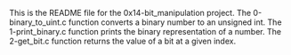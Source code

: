 This is the README file for the 0x14-bit_manipulation project.
The 0-binary_to_uint.c function converts a binary number to an unsigned int.
The 1-print_binary.c function prints the binary representation of a number.
The 2-get_bit.c function returns the value of a bit at a given index.
